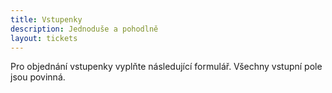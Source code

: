 ```yaml
---
title: Vstupenky
description: Jednoduše a pohodlně
layout: tickets
---
```


Pro objednání vstupenky vyplňte následující formulář. Všechny vstupní pole jsou povinná.